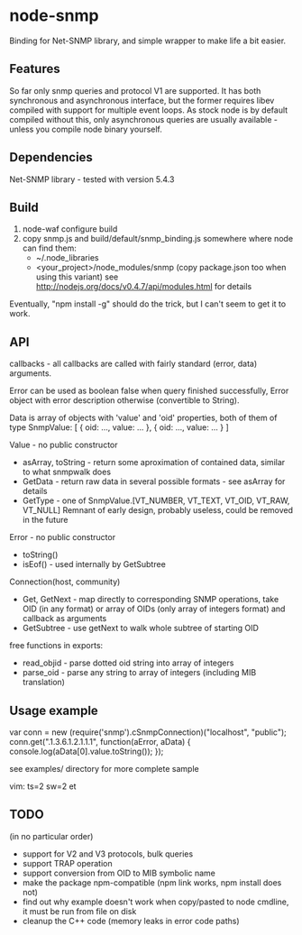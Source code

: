 node-snmp
=========

Binding for Net-SNMP library, and simple wrapper  to make life a bit easier.


Features
--------
So far only snmp queries and protocol V1 are supported. It has both synchronous
and asynchronous interface, but the former requires libev compiled with support
for multiple  event loops. As stock  node is by default  compiled without this,
only  asynchronous queries  are usually  available  - unless  you compile  node
binary yourself.


Dependencies
------------
Net-SNMP library - tested with version 5.4.3


Build
-----
1. node-waf configure build
2. copy snmp.js and build/default/snmp_binding.js somewhere where node can find
   them:
   - ~/.node_libraries
   - <your_project>/node_modules/snmp (copy package.json too when using this
     variant)
   see http://nodejs.org/docs/v0.4.7/api/modules.html for details

Eventually, "npm install -g" should do the trick, but I can't seem to get it to
work.


API
---

callbacks  -  all callbacks  are  called  with  fairly standard  (error,  data)
  arguments. 
  
  Error can  be used as boolean  false when query finished  successfully, Error
  object with error description otherwise (convertible to String).
  
  Data is array of  objects with 'value' and 'oid' properties,  both of them of
  type SnmpValue:
  [
    { oid: ..., value: ... },
    { oid: ..., value: ... }
  ]

Value - no public constructor
  - asArray, toString - return some aproximation of contained data, similar to
    what snmpwalk does
  - GetData - return raw data in several possible formats - see asArray for
    details
  - GetType - one of SnmpValue.[VT_NUMBER, VT_TEXT, VT_OID, VT_RAW, VT_NULL]
    Remnant of early design, probably useless, could be removed in the future

Error - no public constructor
  - toString()
  - isEof() - used internally by GetSubtree

Connection(host, community)
  - Get, GetNext - map directly to  corresponding SNMP operations, take OID (in
    any format) or  array of OIDs (only array of  integers format) and callback
    as arguments
  - GetSubtree - use getNext to walk whole subtree of starting OID

free functions in exports:
  - read_objid - parse dotted oid string into array of integers
  - parse_oid - parse any string to array of integers (including MIB
    translation)


Usage example
-------------

var conn = new (require('snmp').cSnmpConnection)("localhost", "public");
conn.get(".1.3.6.1.2.1.1.1", function(aError, aData) { console.log(aData[0].value.toString()); });

see examples/ directory for more complete sample

vim: ts=2 sw=2 et


TODO
----
(in no particular order)
- support for V2 and V3 protocols, bulk queries
- support TRAP operation
- support conversion from OID to MIB symbolic name
- make the package npm-compatible (npm link works, npm install does not)
- find out why example doesn't work when copy/pasted to node cmdline, it must
  be run from file on disk
- cleanup the C++ code (memory leaks in error code paths)


